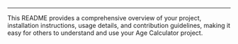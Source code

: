 
---

This README provides a comprehensive overview of your project, installation instructions, usage details, and contribution guidelines, making it easy for others to understand and use your Age Calculator project.
